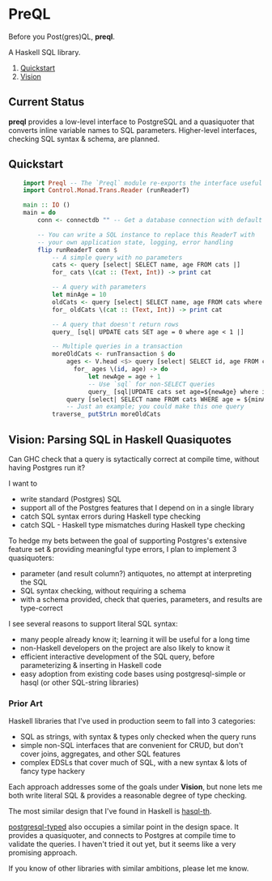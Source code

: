 # PreQL

Before you Post(gres)QL, **preql**.

A Haskell SQL library.

1. [Quickstart](#quickstart)
2. [Vision](#vision-parsing-sql-in-haskell-quasiquotes)

## Current Status

**preql** provides a low-level interface to PostgreSQL and a quasiquoter that converts
inline variable names to SQL parameters.  Higher-level interfaces, checking SQL syntax &
schema, are planned.

## Quickstart

```haskell
    import Preql -- The `Preql` module re-exports the interface useful to typical applications.
    import Control.Monad.Trans.Reader (runReaderT)

    main :: IO ()
    main = do
        conn <- connectdb "" -- Get a database connection with default connection string

        -- You can write a SQL instance to replace this ReaderT with
        -- your own application state, logging, error handling
        flip runReaderT conn $
            -- A simple query with no parameters
            cats <- query [select| SELECT name, age FROM cats |]
            for_ cats \(cat :: (Text, Int)) -> print cat

            -- A query with parameters
            let minAge = 10
            oldCats <- query [select| SELECT name, age FROM cats where age > ${minAge}|]
            for_ oldCats \(cat :: (Text, Int)) -> print cat

            -- A query that doesn't return rows
            query_ [sql| UPDATE cats SET age = 0 where age < 1 |]

            -- Multiple queries in a transaction
            moreOldCats <- runTransaction $ do
                ages <- V.head <$> query [select| SELECT id, age FROM cats |]
                  for_ ages \(id, age) -> do
                      let newAge = age + 1
                      -- Use `sql` for non-SELECT queries
                      query_ [sql|UPDATE cats set age=${newAge} where id = ${id}|]
                query [select| SELECT name FROM cats WHERE age = ${minAge} |]
                -- Just an example; you could make this one query
            traverse_ putStrLn moreOldCats
```

## Vision: Parsing SQL in Haskell Quasiquotes

Can GHC check that a query is sytactically correct at compile time, without having
Postgres run it?

I want to
- write standard (Postgres) SQL
- support all of the Postgres features that I depend on in a single library
- catch SQL syntax errors during Haskell type checking
- catch SQL - Haskell type mismatches during Haskell type checking

To hedge my bets between the goal of supporting Postgres's extensive feature set &
providing meaningful type errors, I plan to implement 3 quasiquoters:

- parameter (and result column?) antiquotes, no attempt at interpreting the SQL
- SQL syntax checking, without requiring a schema
- with a schema provided, check that queries, parameters, and results are type-correct

I see several reasons to support literal SQL syntax:
- many people already know it; learning it will be useful for a long time
- non-Haskell developers on the project are also likely to know it
- efficient interactive development of the SQL query, before parameterizing & inserting in Haskell code
- easy adoption from existing code bases using postgresql-simple or hasql (or other SQL-string libraries)

### Prior Art

Haskell libraries that I've used in production seem to fall into 3 categories:

- SQL as strings, with syntax & types only checked when the query runs
- simple non-SQL interfaces that are convenient for CRUD, but don't cover joins, aggregates, and other SQL features
- complex EDSLs that cover much of SQL, with a new syntax & lots of fancy type hackery

Each approach addresses some of the goals under **Vision**, but none lets me both write
literal SQL & provides a reasonable degree of type checking.

The most similar design that I've found in Haskell is
[hasql-th](http://hackage.haskell.org/package/hasql-th).

[postgresql-typed](https://hackage.haskell.org/package/postgresql-typed) also occupies a
similar point in the design space.  It provides a quasiquoter, and connects to Postgres at
compile time to validate the queries.  I haven't tried it out yet, but it seems like a
very promising approach.

If you know of other libraries with similar ambitions, please let me know.

